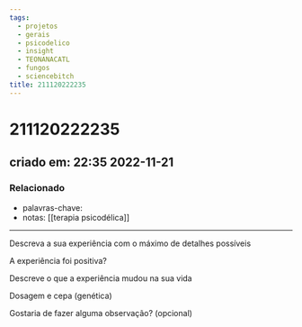 ```yaml
---
tags:
  - projetos
  - gerais
  - psicodelico
  - insight
  - TEONANACATL
  - fungos
  - sciencebitch
title: 211120222235
---
```

# 211120222235
## criado em: 22:35 2022-11-21

### Relacionado
- palavras-chave: 
- notas: [[terapia psicodélica]]
---
Descreva a sua experiência com o máximo de detalhes possíveis

A experiência foi positiva?

Descreve o que a experiência mudou na sua vida

Dosagem e cepa (genética)

Gostaria de fazer alguma observação? (opcional)